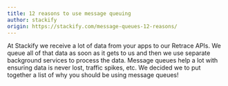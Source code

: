 ```yaml
---
title: 12 reasons to use message queuing
author: stackify
origin: https://stackify.com/message-queues-12-reasons/
---
```


At Stackify we receive a lot of data from your apps to our Retrace APIs. We queue all of that data as soon as it gets to us and then we use separate background services to process the data. Message queues help a lot with ensuring data is never lost, traffic spikes, etc. We decided we to put together a list of why you should be using message queues!